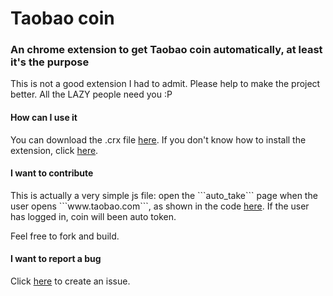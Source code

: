 Taobao coin
=========

<h3>An chrome extension to get Taobao coin automatically, at least it's the purpose</h3>


This is not a good extension I had to admit. Please help to make the project better. All the LAZY people need you :P

<h4>How can I use it</h4>
You can download the .crx file <a href="https://github.com/westlinkin/Taobao-coin/blob/master/downloads">here</a>. If you don't know how to install the extension, click <a href="http://lifehacker.com/5919997/how-to-install-extensions-that-arent-from-the-official-chrome-web-store">here</a>.

<h4>I want to contribute</h4>
This is actually a very simple js file: open the ```auto_take``` page when the user opens ```www.taobao.com```, as shown in the code <a href="https://github.com/westlinkin/Taobao-coin/blob/master/get_coin.js">here</a>. If the user has logged in, coin will been auto token.

Feel free to fork and build.

<h4>I want to report a bug</h4>
Click <a href="https://github.com/westlinkin/Taobao-coin/issues">here</a> to create an issue.


